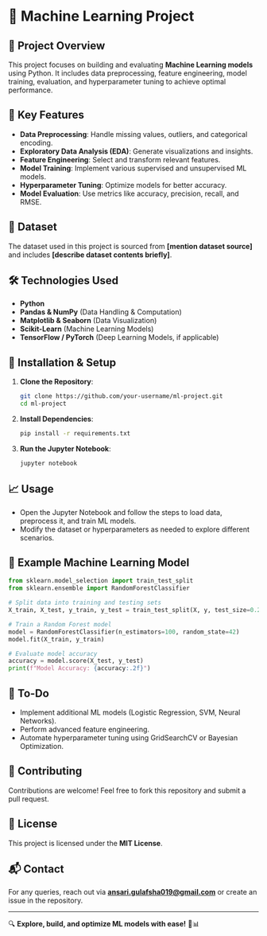 # 🤖 Machine Learning Project

## 🎯 Project Overview
This project focuses on building and evaluating **Machine Learning models** using Python. It includes data preprocessing, feature engineering, model training, evaluation, and hyperparameter tuning to achieve optimal performance.

## 🔑 Key Features
- **Data Preprocessing**: Handle missing values, outliers, and categorical encoding.
- **Exploratory Data Analysis (EDA)**: Generate visualizations and insights.
- **Feature Engineering**: Select and transform relevant features.
- **Model Training**: Implement various supervised and unsupervised ML models.
- **Hyperparameter Tuning**: Optimize models for better accuracy.
- **Model Evaluation**: Use metrics like accuracy, precision, recall, and RMSE.

## 📂 Dataset
The dataset used in this project is sourced from **[mention dataset source]** and includes **[describe dataset contents briefly]**.

## 🛠️ Technologies Used
- **Python**
- **Pandas & NumPy** (Data Handling & Computation)
- **Matplotlib & Seaborn** (Data Visualization)
- **Scikit-Learn** (Machine Learning Models)
- **TensorFlow / PyTorch** (Deep Learning Models, if applicable)

## 🚀 Installation & Setup
1. **Clone the Repository**:
   ```bash
   git clone https://github.com/your-username/ml-project.git
   cd ml-project
   ```
2. **Install Dependencies**:
   ```bash
   pip install -r requirements.txt
   ```
3. **Run the Jupyter Notebook**:
   ```bash
   jupyter notebook
   ```

## 📈 Usage
- Open the Jupyter Notebook and follow the steps to load data, preprocess it, and train ML models.
- Modify the dataset or hyperparameters as needed to explore different scenarios.

## 🤖 Example Machine Learning Model
```python
from sklearn.model_selection import train_test_split
from sklearn.ensemble import RandomForestClassifier

# Split data into training and testing sets
X_train, X_test, y_train, y_test = train_test_split(X, y, test_size=0.2, random_state=42)

# Train a Random Forest model
model = RandomForestClassifier(n_estimators=100, random_state=42)
model.fit(X_train, y_train)

# Evaluate model accuracy
accuracy = model.score(X_test, y_test)
print(f"Model Accuracy: {accuracy:.2f}")
```

## 📝 To-Do
- Implement additional ML models (Logistic Regression, SVM, Neural Networks).
- Perform advanced feature engineering.
- Automate hyperparameter tuning using GridSearchCV or Bayesian Optimization.

## 🤝 Contributing
Contributions are welcome! Feel free to fork this repository and submit a pull request.

## 📜 License
This project is licensed under the **MIT License**.

## 📬 Contact
For any queries, reach out via **ansari.gulafsha019@gmail.com** or create an issue in the repository.

---
🔍 **Explore, build, and optimize ML models with ease!** 🤖📊


